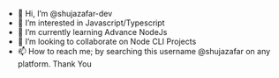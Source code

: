 - 👋 Hi, I’m @shujazafar-dev
- 👀 I’m interested in Javascript/Typescript
- 🌱 I’m currently learning Advance NodeJs
- 💞️ I’m looking to collaborate on Node CLI Projects
- 📫 How to reach me; by searching this username @shujazafar on any platform. Thank You

<!---
shujazafar-dev/shujazafar-dev is a ✨ special ✨ repository because its `README.md` (this file) appears on your GitHub profile.
You can click the Preview link to take a look at your changes.
--->
